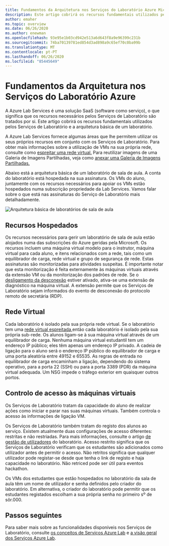 ```yaml
---
title: Fundamentos da Arquitetura nos Serviços do Laboratório Azure Microsoft Docs
description: Este artigo cobrirá os recursos fundamentais utilizados pelos Serviços de Laboratório e a arquitetura básica de um laboratório.
author: emaher
ms.topic: overview
ms.date: 06/26/2020
ms.author: enewman
ms.openlocfilehash: 93e95e1b03cd942e513a6d643f8a9e96399c231b
ms.sourcegitcommit: 74ba70139781ed854d3ad898a9c65ef70c0ba99b
ms.translationtype: MT
ms.contentlocale: pt-PT
ms.lasthandoff: 06/26/2020
ms.locfileid: "85445649"
---
```

# <a name="architecture-fundamentals-in-azure-lab-services"></a>Fundamentos da Arquitetura nos Serviços do Laboratório Azure

A Azure Lab Services é uma solução SaaS (software como serviço), o que significa que os recursos necessários pelos Serviços de Laboratório são tratados por si. Este artigo cobrirá os recursos fundamentais utilizados pelos Serviços de Laboratório e a arquitetura básica de um laboratório.  

A Azure Lab Services fornece algumas áreas que lhe permitem utilizar os seus próprios recursos em conjunto com os Serviços de Laboratório.  Para obter mais informações sobre a utilização de VMs na sua própria rede, consulte como [espreitar uma rede virtual.](how-to-connect-peer-virtual-network.md)  Para reutilizar imagens de uma Galeria de Imagens Partilhadas, veja como [anexar uma Galeria de Imagens Partilhadas.](how-to-attach-detach-shared-image-gallery.md)

Abaixo está a arquitetura básica de um laboratório de sala de aula.  A conta do laboratório está hospedada na sua assinatura. Os VMs do aluno, juntamente com os recursos necessários para apoiar os VMs estão hospedados numa subscrição propriedade da Lab Services. Vamos falar sobre o que está nas assinaturas do Serviço de Laboratório mais detalhadamente.

![Arquitetura básica de laboratórios de sala de aula](./media/classroom-labs-fundamentals/labservices-basic-architecture.png)

## <a name="hosted-resources"></a>Recursos Hospedados

Os recursos necessários para gerir um laboratório de sala de aula estão alojados numa das subscrições do Azure geridas pela Microsoft.  Os recursos incluem uma máquina virtual modelo para o instrutor, máquina virtual para cada aluno, e itens relacionados com a rede, tais como um equilibrador de carga, rede virtual e grupo de segurança de rede.  Estas assinaturas são monitorizadas para atividades suspeitas.  É importante notar que esta monitorização é feita externamente às máquinas virtuais através da extensão VM ou da monitorização dos padrões de rede.  Se o [desligamento da desconexão](how-to-enable-shutdown-disconnect.md) estiver ativado, ativa-se uma extensão de diagnóstico na máquina virtual. A extensão permite que os Serviços de Laboratório sejam informados do evento de desconexão do protocolo remoto de secretária (RDP).

## <a name="virtual-network"></a>Rede Virtual

Cada laboratório é isolado pela sua própria rede virtual.  Se o laboratório tem uma [rede virtual espreitada,](how-to-connect-peer-virtual-network.md)então cada laboratório é isolado pela sua própria sub-rede.  Os alunos ligam-se à sua máquina virtual através de um equilibrador de carga.  Nenhuma máquina virtual estudantil tem um endereço IP público; eles têm apenas um endereço IP privado.  A cadeia de ligação para o aluno será o endereço IP público do equilibrador de carga e uma porta aleatória entre 49152 e 65535.  As regras de entrada no equilibrador de carga encaminham a ligação, dependendo do sistema operativo, para a porta 22 (SSH) ou para a porta 3389 (PDR) da máquina virtual adequada. Um NSG impede o tráfego exterior em quaisquer outros portos.

## <a name="access-control-to-the-virtual-machines"></a>Controlo de acesso às máquinas virtuais

Os Serviços de Laboratório tratam da capacidade do aluno de realizar ações como iniciar e parar nas suas máquinas virtuais.  Também controla o acesso às informações de ligação VM.

Os Serviços de Laboratório também tratam do registo dos alunos ao serviço. Existem atualmente duas configurações de acesso diferentes: restritas e não restriadas. Para mais informações, consulte o artigo [de gestão de utilizadores](how-to-configure-student-usage.md#send-invitations-to-users) do laboratório. Acesso restrito significa que os Serviços de Laboratório verificam que os estudantes são adicionados como utilizador antes de permitir o acesso. Não retritos significa que qualquer utilizador pode registar-se desde que tenha o link de registo e haja capacidade no laboratório. Não retriced pode ser útil para eventos hackathon.

Os VMs dos estudantes que estão hospedados no laboratório da sala de aula têm um nome de utilizador e senha definidos pelo criador do laboratório.  Em alternativa, o criador do laboratório pode permitir que os estudantes registados escolham a sua própria senha no primeiro sº de sôr.000.  

## <a name="next-steps"></a>Passos seguintes

Para saber mais sobre as funcionalidades disponíveis nos Serviços de Laboratório, consulte [os conceitos de Serviços Azure Lab](classroom-labs-concepts.md) e [a visão geral dos Serviços Azure Lab](classroom-labs-overview.md).
